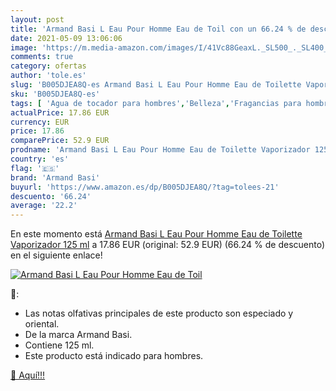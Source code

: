 ```yaml
---
layout: post
title: 'Armand Basi L Eau Pour Homme Eau de Toil con un 66.24 % de descuento'
date: 2021-05-09 13:06:06
image: 'https://m.media-amazon.com/images/I/41Vc88GeaxL._SL500_._SL400_.jpg'
comments: true
category: ofertas
author: 'tole.es'
slug: 'B005DJEA8Q-es Armand Basi L Eau Pour Homme Eau de Toilette Vaporizador...'
sku: 'B005DJEA8Q-es'
tags: [ 'Agua de tocador para hombres','Belleza','Fragancias para hombres','Perfumes y fragancias','armand basi','de','eau','toilette', ]
actualPrice: 17.86 EUR
currency: EUR
price: 17.86
comparePrice: 52.9 EUR
prodname: 'Armand Basi L Eau Pour Homme Eau de Toilette Vaporizador 125 ml'
country: 'es'
flag: '🇪🇸'
brand: 'Armand Basi'
buyurl: 'https://www.amazon.es/dp/B005DJEA8Q/?tag=tolees-21'
descuento: '66.24'
average: '22.2'
---
```


En este momento está [Armand Basi L Eau Pour Homme Eau de Toilette Vaporizador 125 ml](https://www.amazon.es/dp/B005DJEA8Q/?tag=tolees-21) a 17.86 EUR (original: 52.9 EUR) (66.24 %  de descuento) en el siguiente enlace!

[![Armand Basi L Eau Pour Homme Eau de Toil](https://m.media-amazon.com/images/I/41Vc88GeaxL._SL500_._SL400_.jpg)](https://www.amazon.es/dp/B005DJEA8Q/?tag=tolees-21)

🔎:

- Las notas olfativas principales de este producto son especiado y oriental.
- De la marca Armand Basi.
- Contiene 125 ml.
- Este producto está indicado para hombres.

[🛒 Aquí!!!](https://www.amazon.es/dp/B005DJEA8Q/?tag=tolees-21)
